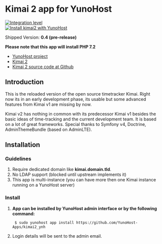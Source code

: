 # Kimai 2 app for YunoHost

[![Integration level](https://dash.yunohost.org/integration/kimai2.svg)](https://ci-apps.yunohost.org/jenkins/job/kimai2%20%28Community%29/lastBuild/consoleFull)  
[![Install kimai2 with YunoHost](https://install-app.yunohost.org/install-with-yunohost.png)](https://install-app.yunohost.org/?app=kimai2)<br>

Shipped Version: **0.4 (pre-release)**

**Please note that this app will install PHP 7.2**

- [YunoHost project](https://yunohost.org)
- [Kimai 2](https://v2.kimai.org)
- [Kimai 2 source code at Github](https://github.com/kevinpapst/kimai2)

## Introduction

This is the reloaded version of the open source timetracker Kimai. Right now its in an early development phase, its usable but some advanced features from Kimai v1 are missing by now.

Kimai v2 has nothing in common with its predecessor Kimai v1 besides the basic ideas of time-tracking and the current development team. It is based on a lot of great frameworks. Special thanks to Symfony v4, Doctrine, AdminThemeBundle (based on AdminLTE).

## Installation

### Guidelines 

 1. Require dedicated domain like **kimai.domain.tld**.
 1. No LDAP support (blocked until upstream implements it)
 1. This app is multi-instance (you can have more then one Kimai instance running on a YunoHost server)
 
 ### Install

 1. **App can be installed by YunoHost admin interface or by the following command:**

         $ sudo yunohost app install https://github.com/YunoHost-Apps/kimai2_ynh
 1. Login details will be sent to the admin email.
